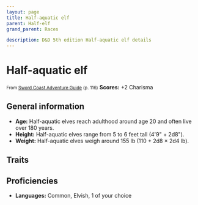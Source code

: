 ```yaml
---
layout: page
title: Half-aquatic elf
parent: Half-elf
grand_parent: Races

description: D&D 5th edition Half-aquatic elf details
---
```


# Half-aquatic elf

<small>From <a target="_blank" href="https://dnd.wizards.com/products/tabletop-games/rpg-products/sc-adventurers-guide">Sword Coast Adventure Guide</a> (p. 116)</small>
**Scores:** +2 Charisma

## General information

- **Age:** Half-aquatic elves reach adulthood around age 20 and often live over 180 years.
- **Height:** Half-aquatic elves range from 5 to 6 feet tall (4'9" + 2d8").
- **Weight:** Half-aquatic elves weigh around 155 lb (110 + 2d8 × 2d4 lb).

## Traits


## Proficiencies

- **Languages:** Common, Elvish, 1 of your choice